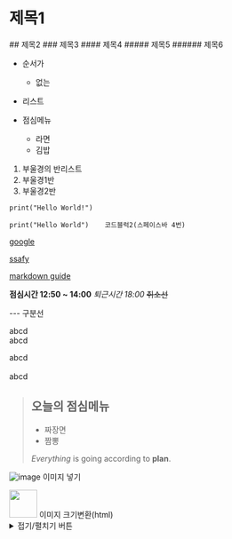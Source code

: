<h1> 제목1 </h1>
## 제목2
### 제목3
#### 제목4
##### 제목5
###### 제목6

- 순서가
  - 없는
- 리스트

- 점심메뉴
  - 라면
  - 김밥

1. 부울경의 반리스트
  1. 부울경1반
  2. 부울경2반


``` 코드블럭1
print("Hello World!")
```

    print("Hello World")    코드블럭2(스페이스바 4번)

[google](https://www.google.com/)

[ssafy](https://edu.ssafy.com/edu/main/index.do)

[markdown guide](https://www.markdownguide.org/basic-syntax/)

**점심시간 12:50 ~ 14:00**
*퇴근시간 18:00*
~~취소선~~

--- 구분선


abcd  
abcd

abcd<br>  
abcd

> ## 오늘의 점심메뉴
>
> - 짜장면
> - 짬뽕  
>
> *Everything* is going according to **plan**.  
>

![image](https://upload.wikimedia.org/wikipedia/commons/3/35/Tux.svg)
이미지 넣기

<img src = "https://upload.wikimedia.org/wikipedia/commons/3/35/Tux.svg" width = "50" height = "50"/>
이미지 크기변환(html)

<details>
<summary>접기/펼치기 버튼</summary>
<div markdown = "1">

sadsadsa

</div>
</details>
